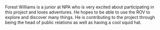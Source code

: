 Forest Williams is a junior at NPA who is very excited about participating in this project and loves adventures. He hopes to be able to use the ROV to explore and discover many things. He is contributing to the project through being the head of public relations as well as having a cool squid hat.
